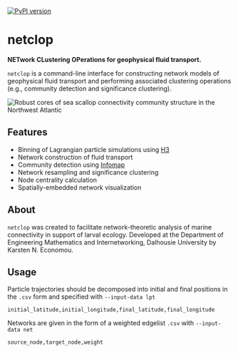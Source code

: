 [![PyPI version](https://badge.fury.io/py/netclop.svg)](https://badge.fury.io/py/netclop)
# netclop
**NETwork CLustering OPerations for geophysical fluid transport.**

`netclop` is a command-line interface for constructing network models of geophysical fluid transport and performing associated clustering operations (e.g., community detection and significance clustering).

![Robust cores of sea scallop connectivity community structure in the Northwest Atlantic](img/img.png)

## Features
* Binning of Lagrangian particle simulations using [H3](https://github.com/uber/h3)
* Network construction of fluid transport
* Community detection using [Infomap](https://github.com/mapequation/infomap)
* Network resampling and significance clustering
* Node centrality calculation
* Spatially-embedded network visualization

## About
`netclop` was created to facilitate network-theoretic analysis of marine connectivity in support of larval ecology.
Developed at the Department of Engineering Mathematics and Internetworking, Dalhousie University by Karsten N. Economou.

## Usage
Particle trajectories should be decomposed into initial and final positions in the `.csv` form and specified with `--input-data lpt`
```
initial_latitude,initial_longitude,final_latitude,final_longitude
```

Networks are given in the form of a weighted edgelist `.csv` with `--input-data net`
```
source_node,target_node,weight
```
